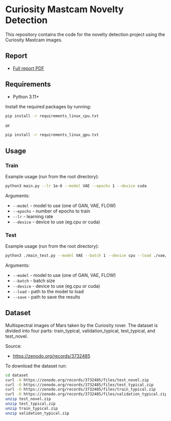 # Curiosity Mastcam Novelty Detection

This repository contains the code for the novelty detection project using the Curiosity Mastcam images.

## Report

- [Full report PDF](./report/report.pdf)

## Requirements

- Python 3.11+

Install the required packages by running:

```bash
pip install -r requirements_linux_cpu.txt
```
or 
```bash
pip install -r requirements_linux_gpu.txt
```

## Usage

### Train

Example usage (run from the root directory):

```bash
python3 main.py --lr 1e-6 --model VAE --epochs 1 --device cuda
```

Arguments:
- `--model` - model to use (one of GAN, VAE, FLOW)
- `--epochs` - number of epochs to train
- `--lr` - learning rate
- `--device` - device to use (eg.cpu or cuda)

### Test

Example usage (run from the root directory):

```bash
python3 ./main_test.py --model VAE --batch 1 --device cpu --load ./vae/model/vae_model-250-epoch.pth --save results/vae
```

Arguments:
- `--model` - model to use (one of GAN, VAE, FLOW)
- `--batch` - batch size
- `--device` - device to use (eg.cpu or cuda)
- `--load` - path to the model to load
- `--save` - path to save the results

## Dataset

Multispectral images of Mars taken by the Curiosity rover. The dataset is divided into four parts: train_typical, validation_typical, test_typical, and test_novel.

Source:
- https://zenodo.org/records/3732485

To download the dataset run:

```bash
cd dataset
curl -O https://zenodo.org/records/3732485/files/test_novel.zip
curl -O https://zenodo.org/records/3732485/files/test_typical.zip
curl -O https://zenodo.org/records/3732485/files/train_typical.zip
curl -O https://zenodo.org/records/3732485/files/validation_typical.zip
unzip test_novel.zip
unzip test_typical.zip
unzip train_typical.zip
unzip validation_typical.zip
```
